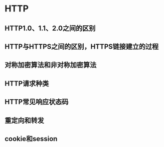 # HTTP

## HTTP1.0、1.1、2.0之间的区别

## HTTP与HTTPS之间的区别，HTTPS链接建立的过程

## 对称加密算法和非对称加密算法

## HTTP请求种类

## HTTP常见响应状态码

## 重定向和转发

## cookie和session